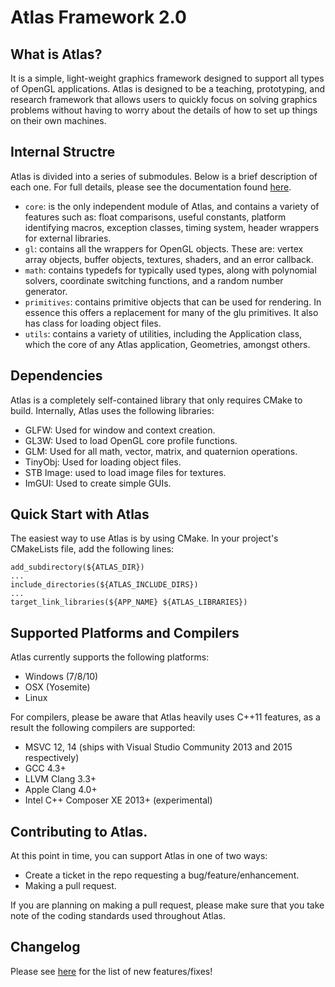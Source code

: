 # Atlas Framework 2.0

## What is Atlas?
It is a simple, light-weight graphics framework designed to support all types of
OpenGL applications. Atlas is designed to be a teaching, prototyping, and
research framework that allows users to quickly focus on solving graphics 
problems without having to worry about the details of how to set up things on 
their own machines.

## Internal Structre
Atlas is divided into a series of submodules. Below is a brief description of
each one. For full details, please see the documentation found 
[here](https://marovira.github.io/atlas/).

* ``core``: is the only independent module of Atlas, and contains a variety of
  features such as: float comparisons, useful constants, platform identifying
  macros, exception classes, timing system, header wrappers for external
  libraries.
* ``gl``: contains all the wrappers for OpenGL objects. These are: vertex array
  objects, buffer objects, textures, shaders, and an error callback.
* ``math``: contains typedefs for typically used types, along with polynomial
  solvers, coordinate switching functions, and a random number generator.
* ``primitives``: contains primitive objects that can be used for rendering. In
  essence this offers a replacement for many of the glu primitives. It also has
  class for loading object files.
* ``utils``: contains a variety of utilities, including the Application class,
  which the core of any Atlas application, Geometries, amongst others.

## Dependencies
Atlas is a completely self-contained library that only requires CMake to build.
Internally, Atlas uses the following libraries:

* GLFW: Used for window and context creation.
* GL3W: Used to load OpenGL core profile functions.
* GLM: Used for all math, vector, matrix, and quaternion operations.
* TinyObj: Used for loading object files.
* STB Image: used to load image files for textures.
* ImGUI: Used to create simple GUIs.

## Quick Start with Atlas
The easiest way to use Atlas is by using CMake. In your project's CMakeLists file, add the following lines:

~~~{.CMake}
add_subdirectory(${ATLAS_DIR})
...
include_directories(${ATLAS_INCLUDE_DIRS})
...
target_link_libraries(${APP_NAME} ${ATLAS_LIBRARIES})
~~~

## Supported Platforms and Compilers
Atlas currently supports the following platforms:

* Windows (7/8/10)
* OSX (Yosemite)
* Linux

For compilers, please be aware that Atlas heavily uses C++11 features, as a result
the following compilers are supported:

* MSVC 12, 14 (ships with Visual Studio Community 2013 and 2015 respectively)
* GCC 4.3+
* LLVM Clang 3.3+
* Apple Clang 4.0+
* Intel C++ Composer XE 2013+ (experimental)

## Contributing to Atlas.
At this point in time, you can support Atlas in one of two ways:

* Create a ticket in the repo requesting a bug/feature/enhancement.
* Making a pull request.

If you are planning on making a pull request, please make sure that you take note of the coding standards used throughout Atlas.

## Changelog
Please see [here](https://github.com/marovira/atlas/wiki/Changelog) for the list of new features/fixes!
